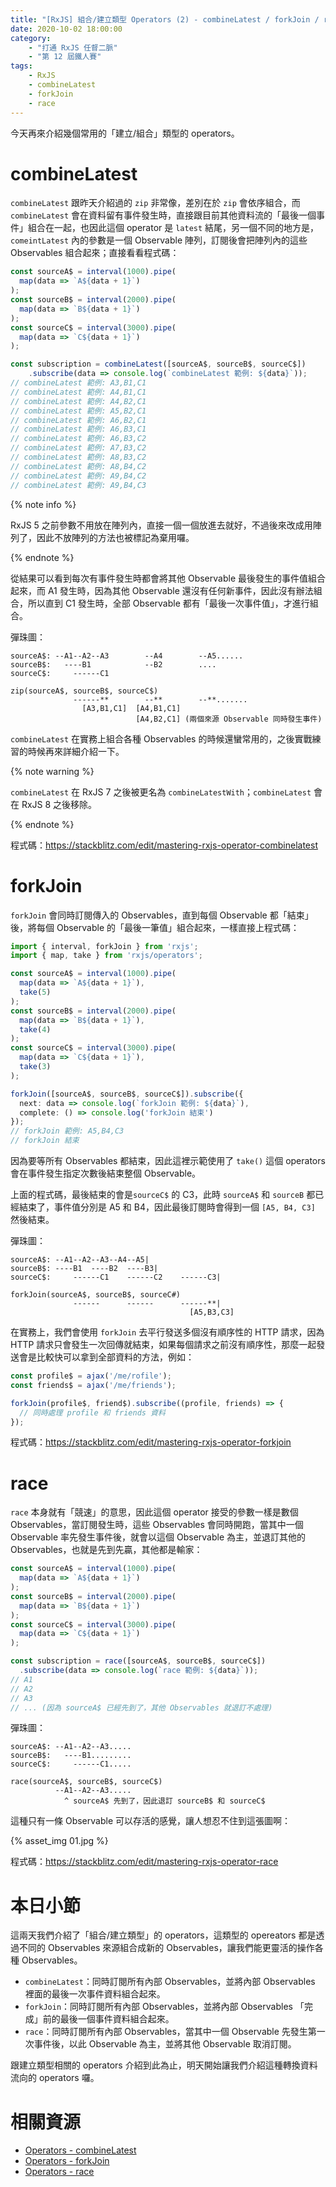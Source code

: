 ```yaml
---
title: "[RxJS] 組合/建立類型 Operators (2) - combineLatest / forkJoin / race"
date: 2020-10-02 18:00:00
category:
	- "打通 RxJS 任督二脈"
	- "第 12 屆鐵人賽"
tags:
	- RxJS
	- combineLatest
	- forkJoin
	- race
---
```


今天再來介紹幾個常用的「建立/組合」類型的 operators。

<!-- more -->

# combineLatest

`combineLatest` 跟昨天介紹過的 `zip` 非常像，差別在於 `zip` 會依序組合，而 `combineLatest` 會在資料留有事件發生時，直接跟目前其他資料流的「最後一個事件」組合在一起，也因此這個 operator 是 `latest` 結尾，另一個不同的地方是，`comeintLatest` 內的參數是一個 Observable 陣列，訂閱後會把陣列內的這些 Observables 組合起來；直接看看程式碼：

```typescript
const sourceA$ = interval(1000).pipe(
  map(data => `A${data + 1}`)
);
const sourceB$ = interval(2000).pipe(
  map(data => `B${data + 1}`)
);
const sourceC$ = interval(3000).pipe(
  map(data => `C${data + 1}`)
);

const subscription = combineLatest([sourceA$, sourceB$, sourceC$])
	.subscribe(data => console.log(`combineLatest 範例: ${data}`));
// combineLatest 範例: A3,B1,C1
// combineLatest 範例: A4,B1,C1
// combineLatest 範例: A4,B2,C1
// combineLatest 範例: A5,B2,C1
// combineLatest 範例: A6,B2,C1
// combineLatest 範例: A6,B3,C1
// combineLatest 範例: A6,B3,C2
// combineLatest 範例: A7,B3,C2
// combineLatest 範例: A8,B3,C2
// combineLatest 範例: A8,B4,C2
// combineLatest 範例: A9,B4,C2
// combineLatest 範例: A9,B4,C3
```

{% note info %}

RxJS 5 之前參數不用放在陣列內，直接一個一個放進去就好，不過後來改成用陣列了，因此不放陣列的方法也被標記為棄用囉。

{% endnote %}

從結果可以看到每次有事件發生時都會將其他 Observable 最後發生的事件值組合起來，而 A1 發生時，因為其他 Observable 還沒有任何新事件，因此沒有辦法組合，所以直到 C1 發生時，全部 Observable 都有「最後一次事件值」，才進行組合。

彈珠圖：

```
sourceA$: --A1--A2--A3        --A4        --A5......           
sourceB$:   ----B1            --B2        ....
sourceC$:     ------C1                          

zip(sourceA$, sourceB$, sourceC$)
              ------**        --**        --**.......
                [A3,B1,C1]  [A4,B1,C1]  
                            [A4,B2,C1] (兩個來源 Observable 同時發生事件)
```

`combineLatest` 在實務上組合各種 Observables 的時候還蠻常用的，之後實戰練習的時候再來詳細介紹一下。

{% note warning %}

`combineLatest` 在 RxJS 7 之後被更名為 `combineLatestWith`；`combineLatest` 會在 RxJS 8 之後移除。

{% endnote %}

程式碼：https://stackblitz.com/edit/mastering-rxjs-operator-combinelatest

# forkJoin

`forkJoin` 會同時訂閱傳入的 Observables，直到每個 Observable 都「結束」後，將每個 Observable 的「最後一筆值」組合起來，一樣直接上程式碼：

```typescript
import { interval, forkJoin } from 'rxjs';
import { map, take } from 'rxjs/operators';

const sourceA$ = interval(1000).pipe(
  map(data => `A${data + 1}`),
  take(5)
);
const sourceB$ = interval(2000).pipe(
  map(data => `B${data + 1}`),
  take(4)
);
const sourceC$ = interval(3000).pipe(
  map(data => `C${data + 1}`),
  take(3)
);

forkJoin([sourceA$, sourceB$, sourceC$]).subscribe({
  next: data => console.log(`forkJoin 範例: ${data}`),
  complete: () => console.log('forkJoin 結束')
});
// forkJoin 範例: A5,B4,C3
// forkJoin 結束
```

因為要等所有 Observables 都結束，因此這裡示範使用了 `take()` 這個 operators 會在事件發生指定次數後結束整個 Observable。

上面的程式碼，最後結束的會是`sourceC$` 的 C3，此時 `sourceA$` 和 `sourceB` 都已經結束了，事件值分別是 A5 和 B4，因此最後訂閱時會得到一個 `[A5, B4, C3]` 然後結束。

彈珠圖：

```
sourceA$: --A1--A2--A3--A4--A5|
sourceB$: ----B1  ----B2  ----B3|
sourceC$:     ------C1    ------C2    ------C3|

forkJoin(sourceA$, sourceB$, sourceC#)
              ------      ------      ------**|
                                        [A5,B3,C3]
```

在實務上，我們會使用 `forkJoin` 去平行發送多個沒有順序性的 HTTP 請求，因為 HTTP 請求只會發生一次回傳就結束，如果每個請求之前沒有順序性，那麼一起發送會是比較快可以拿到全部資料的方法，例如：

```typescript
const profile$ = ajax('/me/rofile');
const friends$ = ajax('/me/friends');

forkJoin(profile$, friend$).subscribe((profile, friends) => {
  // 同時處理 profile 和 friends 資料
});
```

程式碼：https://stackblitz.com/edit/mastering-rxjs-operator-forkjoin

# race

`race` 本身就有「競速」的意思，因此這個 operator 接受的參數一樣是數個 Observables，當訂閱發生時，這些 Observables 會同時開跑，當其中一個 Observable 率先發生事件後，就會以這個 Observable 為主，並退訂其他的 Observables，也就是先到先贏，其他都是輸家：

```typescript
const sourceA$ = interval(1000).pipe(
  map(data => `A${data + 1}`)
);
const sourceB$ = interval(2000).pipe(
  map(data => `B${data + 1}`)
);
const sourceC$ = interval(3000).pipe(
  map(data => `C${data + 1}`)
);

const subscription = race([sourceA$, sourceB$, sourceC$])
  .subscribe(data => console.log(`race 範例: ${data}`));
// A1
// A2
// A3
// ... (因為 sourceA$ 已經先到了，其他 Observables 就退訂不處理)
```

彈珠圖：

```
sourceA$: --A1--A2--A3.....
sourceB$:   ----B1.........
sourceC$:     ------C1.....

race(sourceA$, sourceB$, sourceC$)
          --A1--A2--A3..... 
            ^ sourceA$ 先到了，因此退訂 sourceB$ 和 sourceC$
```

這種只有一條 Observable 可以存活的感覺，讓人想忍不住到這張圖啊：

{% asset_img 01.jpg %}

程式碼：https://stackblitz.com/edit/mastering-rxjs-operator-race

# 本日小節

這兩天我們介紹了「組合/建立類型」的 operators，這類型的 opereators 都是透過不同的 Observables 來源組合成新的 Observables，讓我們能更靈活的操作各種 Observables。

- `combineLatest`：同時訂閱所有內部 Observables，並將內部 Observables 裡面的最後一次事件資料組合起來。
- `forkJoin`：同時訂閱所有內部 Observables，並將內部 Observables 「完成」前的最後一個事件資料組合起來。
- `race`：同時訂閱所有內部 Observables，當其中一個 Observable 先發生第一次事件後，以此 Observable 為主，並將其他 Observable 取消訂閱。

跟建立類型相關的 operators 介紹到此為止，明天開始讓我們介紹這種轉換資料流向的 operators 囉。

# 相關資源

- [Operators - combineLatest](https://rxjs-dev.firebaseapp.com/api/index/function/combineLatest)
- [Operators - forkJoin](https://rxjs-dev.firebaseapp.com/api/index/function/forkJoin)
- [Operators - race](https://rxjs-dev.firebaseapp.com/api/index/function/race)